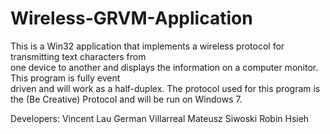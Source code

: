 Wireless-GRVM-Application
=========================

This is a Win32 application that implements a wireless protocol for transmitting text characters from  
one device to another and displays the information on a computer monitor. This program is fully event  
driven and will work as a half-duplex. The protocol used for this program is the (Be Creative) Protocol 
and will be run on Windows 7.

Developers:
  Vincent Lau
  German Villarreal
  Mateusz Siwoski
  Robin Hsieh
